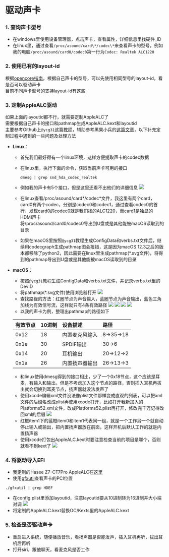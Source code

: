 # 驱动声卡

### 1. 查询声卡型号
- 在windows里使用设备管理器，点击声卡，查看属性，详细信息里找硬件_ID
- 在linux里，通过查看`/proc/asound/card\*/codec\*`来查看声卡的型号，例如我的电脑`/proc/asound/card0/codec0`第一行为`Codec: Realtek ALC1220`

### 2. 使用已有的layout-id
根据[opencore指南][1]，根据自己声卡的型号，可以先使用相同型号的layout-id，看是否可以驱动声卡<br>
目前不同声卡型号的支持layout-id有[这些][2]<br>

### 3. 定制AppleALC驱动
如果上面的layoutid都不行，就需要定制AppleALC了<br>
需要根据自己声卡的接口和pathmap生成AppleALC.kext和layoutid<br>
主要参考Github上`@ycg31`这篇[教程][3]，辅助参考黑果小兵的[这篇文章][4]，以下补充定制过程中遇到的一些问题及处理方法
- **Linux**：
    - 首先我们最好得有一个linux环境，这样方便提取声卡的codec数据
    - 在linux里，执行下面的命令，获取当前声卡可用的接口
        ```
        dmesg | grep snd_hda_codec_realtek
        ```
    - 例如我的声卡有5个接口，但是这里还看不出他们的详细信息
    ![](../Images/codec_nodeid.png)
    - 在linux查看/proc/asound/card*/codec*文件，我这里有两个card，card0有两个codec，分别是codec0和codec1，通过查看codec0的首行，发现card0的codec0就是我们找的ALC1220，而card1是独显的HDMI声卡<br>
    将/proc/asound/card0/codec0导出到U盘或是其他能被macOS读取到的目录

    - 如果在macOS里按照`@ycg31`教程生成ConfigData和verbs.txt文件后，继续用codecgraph生成pathmap图会报错，这是因为macOS 12.3之后的版本都移除了python2，因此需要在linux里生成pathmap(*.svg文件)，将得到的pathmap导出到U盘或是其他能被macOS读取到的目录
- **macOS**：
    - 按照`@ycg31`教程生成ConfigData和verbs.txt文件，并记录verbs.txt里的DevID
    - 将pathmap(*.svg文件)使用浏览器打开
    ![](../Patch%20Audio/codec1220.svg)
    - 查找路径的方法：红圈节点为声音输入，蓝圈节点为声音输出，蓝色三角加线为有效信号流，这样就只有4条有效路径
    ![](../Images/node_path0.png)
    ![](../Images/node_path1.png)
    ![](../Images/node_path2.png)
    ![](../Images/node_path3.png)
    - 以我的声卡为例，整理出pathmap的路径如下

    |有效节点|10进制|设备描述|路径|
    |:---|:---|:---|:---|
    |0x12|18|内置麦克风输入|8->35->18|
    |0x1e|30|SPDIF输出|30->6|
    |0x14|20|耳机输出|20->12->2|
    |0x1a|26|内置扬声器输出|26->13->3|
    - 和linux使用dmesg得到的接口相比，少了一个0x18节点，这个应该是耳麦，有输入和输出。但是不考虑加入这个节点的路径，否则插入耳机再拔出就会切换到耳麦节点，扬声器就没法发声了
    - 使用xcode编辑xml文件没法像plist文件那样变成直观的列表，可以把xml文件的后缀名改成plist再使用xcode打开，比如打开我新加入的Platforms52.xml文件，改成Platforms52.plist再打开，修改完千万记得改回xml的后缀
    ![](../Images/platforms.png)
    - 红框item1下的蓝框item0和item1代表同一组，就是一个工作另一个就自动停止输入或输出，把内置扬声器放在前面，这样开机后默认工作的就是内置扬声器
    - 使用xcode打包出AppleALC.kext时要注意检查当前的项目是哪个，否则就看不到kext了
    ![](../Images/applealc_xcode.png)

### 4. 将驱动导入EFI
- 我定制的Hasee Z7-CT7Pro AppleALC在[这里][5]
- 使用[gfxutil][5]查看声卡的PCI位置
```
./gfxutil | grep HDEF
```
- 在config.plist里添加layoutid，注意layoutid要从10进制转为16进制并大小端对调
![](../Images/OCAT%20layoutid.png)
- 将定制的AppleALC.kext替换OC/Kexts里的AppleALC.kext

### 5. 检查是否驱动声卡
- 重启进入系统，随便播放音乐，看扬声器是否能发声，插入耳机再听，拔出耳机后再听
- 打开siri，跟他聊天，看麦克风是否工作



[1]: https://dortania.github.io/OpenCore-Post-Install/universal/audio.html#fixing-audio-with-applealc
[2]: https://github.com/acidanthera/AppleALC/wiki/Supported-codecs
[3]: https://github.com/ycg31/Hackintosh/blob/monterey/%E7%94%A8AppleALC%E5%AE%9A%E5%88%B6%E5%A3%B0%E5%8D%A1%E8%AE%B0%E5%BD%95.md
[4]: https://blog.daliansky.net/Use-AppleALC-sound-card-to-drive-the-correct-posture-of-AppleHDA.html
[5]: https://github.com/gawinwong/AppleALC
[6]: https://github.com/acidanthera/gfxutil/releases
